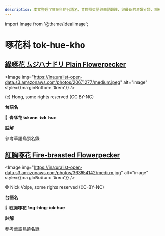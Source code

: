 ```yaml
---
description: 本文整理了啄花科的台語名，並對照英語與華語翻譯，與最新的鳥類分類，期待能夠供未來的台語鳥類圖鑑當作參考
---
```


import Image from '@theme/IdealImage';

# 啄花科 tok-hue-kho

## [綠啄花 ムジハナドリ Plain Flowerpecker](https://ebird.org/species/plaflo2)

<Image img="https://inaturalist-open-data.s3.amazonaws.com/photos/20671277/medium.jpeg" alt="image" style={{marginBottom: '0rem'}} />

<div className="image-caption">
(c) Hong, some rights reserved (CC BY-NC)
</div>

**台語名**

🎯 **青啄花 tshenn-tok-hue**

**註解**

參考華語鳥類名錄

## [紅胸啄花 Fire-breasted Flowerpecker](https://ebird.org/species/fibflo1)

<Image img="https://inaturalist-open-data.s3.amazonaws.com/photos/363954142/medium.jpg" alt="image" style={{marginBottom: '0rem'}} />

<div className="image-caption">
© Nick Volpe, some rights reserved (CC-BY-NC)
</div>

**台語名**

🎯 **紅胸啄花 âng-hing-tok-hue**

**註解**

參考華語鳥類名錄
